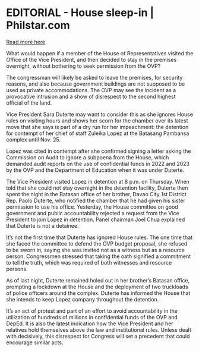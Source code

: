# EDITORIAL - House sleep-in | Philstar.com

[Read more here](https://www.philstar.com/opinion/2024/11/23/2402261/editorial-house-sleep-in)

What would happen if a member of the House of Representatives visited the Office of the Vice President, and then decided to stay in the premises overnight, without bothering to seek permission from the OVP?

The congressman will likely be asked to leave the premises, for security reasons, and also because government buildings are not supposed to be used as private accommodations. The OVP may see the incident as a provocative intrusion and a show of disrespect to the second highest official of the land.

Vice President Sara Duterte may want to consider this as she ignores House rules on visiting hours and shows her scorn for the chamber over its latest move that she says is part of a dry run for her impeachment: the detention for contempt of her chief of staff Zuleika Lopez at the Batasang Pambansa complex until Nov. 25.

Lopez was cited in contempt after she confirmed signing a letter asking the Commission on Audit to ignore a subpoena from the House, which demanded audit reports on the use of confidential funds in 2022 and 2023 by the OVP and the Department of Education when it was under Duterte.

The Vice President visited Lopez in detention at 8 p.m. on Thursday. When told that she could not stay overnight in the detention facility, Duterte then spent the night in the Batasan office of her brother, Davao City 1st District Rep. Paolo Duterte, who notified the chamber that he had given his sister permission to use his office. Yesterday, the House committee on good government and public accountability rejected a request from the Vice President to join Lopez in detention. Panel chairman Joel Chua explained that Duterte is not a detainee.

It’s not the first time that Duterte has ignored House rules. The one time that she faced the committee to defend the OVP budget proposal, she refused to be sworn in, saying she was invited not as a witness but as a resource person. Congressmen stressed that taking the oath signified a commitment to tell the truth, which was required of both witnesses and resource persons.

As of last night, Duterte remained holed out in her brother’s Batasan office, prompting a lockdown at the House and the deployment of two truckloads of police officers around the complex. Duterte has informed the House that she intends to keep Lopez company throughout the detention.

It’s an act of protest and part of an effort to avoid accountability in the utilization of hundreds of millions in confidential funds of the OVP and DepEd. It is also the latest indication how the Vice President and her relatives hold themselves above the law and institutional rules. Unless dealt with decisively, this disrespect for Congress will set a precedent that could encourage similar acts.